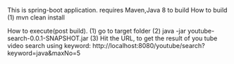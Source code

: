 This is spring-boot application. requires Maven,Java 8 to build
How to build
(1) mvn clean install

How to execute(post build).
(1) go to target folder
(2) java -jar youtube-search-0.0.1-SNAPSHOT.jar
(3) Hit the URL, to get the result of you tube video search using keyword:
http://localhost:8080/youtube/search?keyword=java&maxNo=5
